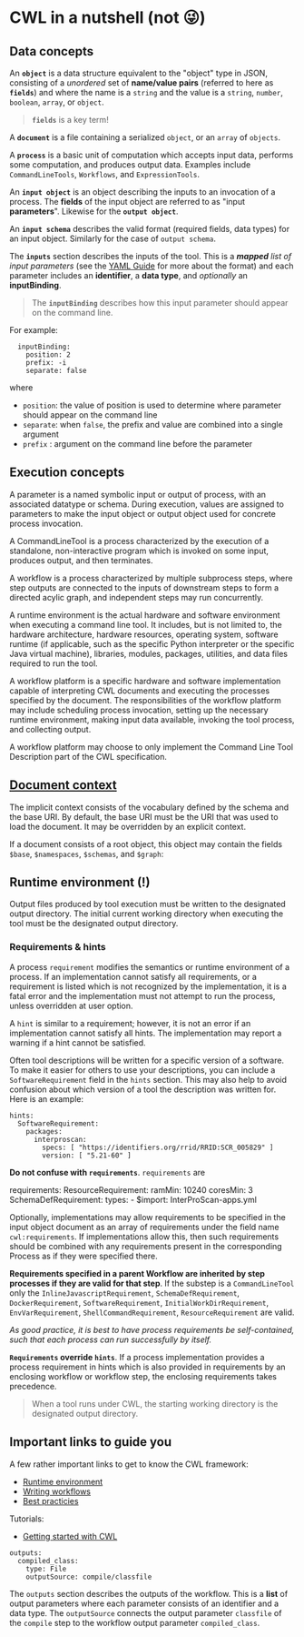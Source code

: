 # CWL in a nutshell (not 😜)


## Data concepts

An **`object`** is a data structure equivalent to the "object" type in JSON, consisting of a *unordered* set of **name/value pairs** (referred to here as **`fields`**) and where the name is a `string` and the value is a `string`, `number`, `boolean`, `array`, or `object`.

> **`fields`** is a key term! 

A **`document`** is a file containing a serialized `object`, or an `array` of `objects`.

A **`process`** is a basic unit of computation which accepts input data, performs some computation, and produces output data. 
Examples include `CommandLineTools`, `Workflows`, and `ExpressionTools`.

An **`input object`** is an object describing the inputs to an invocation of a process. 
The **fields** of the input object are referred to as "input **parameters**". 
Likewise for the **`output object`**.


An **`input schema`** describes the valid format (required fields, data types) for an input object.
Similarly for the case of `output schema`.



The **`inputs`** section describes the inputs of the tool. 
This is a ***mapped** list of input parameters* 
(see the [YAML Guide](https://www.commonwl.org/user_guide/yaml/#maps) for more about the format) and each parameter includes an **identifier**, a **data type**, and *optionally* an **inputBinding**. 
>The **`inputBinding`** describes how this input parameter should appear on the command line. 

For example:

```bash=
  inputBinding:
    position: 2
    prefix: -i
    separate: false
```
where

- `position`: the value of position is used to determine where parameter should appear on the command line
- `separate`: when `false`, the prefix and value are combined into a single argument
- `prefix`  : argument on the command line before the parameter



## Execution concepts

A parameter is a named symbolic input or output of process, with an associated datatype or schema. During execution, values are assigned to parameters to make the input object or output object used for concrete process invocation.

A CommandLineTool is a process characterized by the execution of a standalone, non-interactive program which is invoked on some input, produces output, and then terminates.

A workflow is a process characterized by multiple subprocess steps, where step outputs are connected to the inputs of downstream steps to form a directed acylic graph, and independent steps may run concurrently.

A runtime environment is the actual hardware and software environment when executing a command line tool. It includes, but is not limited to, the hardware architecture, hardware resources, operating system, software runtime (if applicable, such as the specific Python interpreter or the specific Java virtual machine), libraries, modules, packages, utilities, and data files required to run the tool.

A workflow platform is a specific hardware and software implementation capable of interpreting CWL documents and executing the processes specified by the document. The responsibilities of the workflow platform may include scheduling process invocation, setting up the necessary runtime environment, making input data available, invoking the tool process, and collecting output.

A workflow platform may choose to only implement the Command Line Tool Description part of the CWL specification.



## [Document context](https://www.commonwl.org/v1.0/SchemaSalad.html#Document_model)

The implicit context consists of the vocabulary defined by the schema and the base URI. By default, the base URI must be the URI that was used to load the document. It may be overridden by an explicit context.

If a document consists of a root object, this object may contain the fields `$base`, `$namespaces`, `$schemas`, and `$graph`:





## Runtime environment (!)

Output files produced by tool execution must be written to the designated output directory. The initial current working directory when executing the tool must be the designated output directory.





### Requirements & hints

A process `requirement` modifies the semantics or runtime environment of a process. 
If an implementation cannot satisfy all requirements, or a requirement is listed which is not recognized by the implementation, it is a fatal error and the implementation must not attempt to run the process, unless overridden at user option.

A `hint` is similar to a requirement; however, it is not an error if an implementation cannot satisfy all hints. 
The implementation may report a warning if a hint cannot be satisfied.


Often tool descriptions will be written for a specific version of a software. 
To make it easier for others to use your descriptions, you can include a `SoftwareRequirement` field in the `hints` section. 
This may also help to avoid confusion about which version of a tool the description was written for.
Here is an example: 

```cwl
hints:
  SoftwareRequirement:
    packages:
      interproscan:
        specs: [ "https://identifiers.org/rrid/RRID:SCR_005829" ]
        version: [ "5.21-60" ]
```


**Do not confuse with `requirements`**.
`requirements` are 

requirements:
  ResourceRequirement:
    ramMin: 10240
    coresMin: 3
  SchemaDefRequirement:
    types:
      - $import: InterProScan-apps.yml


      
Optionally, implementations may allow requirements to be specified in the input object document as an array of requirements under the field name `cwl:requirements`. 
If implementations allow this, then such requirements should be combined with any requirements present in the corresponding Process as if they were specified there.

**Requirements specified in a parent Workflow are inherited by step processes if they are valid for that step**. If the substep is a `CommandLineTool` only the `InlineJavascriptRequirement`, `SchemaDefRequirement`, `DockerRequirement`, `SoftwareRequirement`, `InitialWorkDirRequirement`, `EnvVarRequirement`, `ShellCommandRequirement`, `ResourceRequirement` are valid.

*As good practice, it is best to have process requirements be self-contained, such that each process can run successfully by itself.*

**`Requirements` override `hints`**. If a process implementation provides a process requirement in hints which is also provided in requirements by an enclosing workflow or workflow step, the enclosing requirements takes precedence.

> When a tool runs under CWL, the starting working directory is the designated output directory.



## Important links to guide you 

A few rather important links to get to know the CWL framework: 

- [Runtime environment](https://www.commonwl.org/v1.0/CommandLineTool.html#Runtime_environment)
- [Writing workflows](https://www.commonwl.org/user_guide/21-1st-workflow/index.html)
- [Best practicies](https://doc.arvados.org/v1.3/user/cwl/cwl-style.html)




Tutorials: 

- [Getting started with CWL](https://docs.dockstore.org/en/1.11.0/getting-started/getting-started-with-cwl.html)







```cwl=
outputs:
  compiled_class:
    type: File
    outputSource: compile/classfile
```
The `outputs` section describes the outputs of the workflow. 
This is a **list** of output parameters where each parameter consists of an identifier and a data type. 
The `outputSource` connects the output parameter `classfile` of the `compile` step to the workflow output parameter `compiled_class`.

